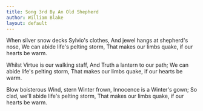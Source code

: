 ```yaml
---
title: Song 3rd By An Old Shepherd
author: William Blake
layout: default
---
```


When silver snow decks Sylvio's clothes,
And jewel hangs at shepherd's nose,
We can abide life's pelting storm,
That makes our limbs quake, if our hearts be warm.

Whilst Virtue is our walking staff,
And Truth a lantern to our path;
We can abide life's pelting storm,
That makes our limbs quake, if our hearts be warm.

Blow boisterous Wind, stern Winter frown,
Innocence is a Winter's gown;
So clad, we'll abide life's pelting storm,
That makes our limbs quake, if our hearts be warm.